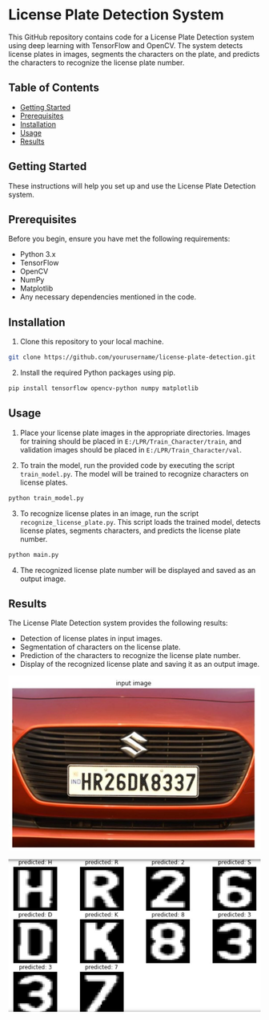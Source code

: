 # License Plate Detection System

This GitHub repository contains code for a License Plate Detection system using deep learning with TensorFlow and OpenCV. The system detects license plates in images, segments the characters on the plate, and predicts the characters to recognize the license plate number.

## Table of Contents

- [Getting Started](#getting-started)
- [Prerequisites](#prerequisites)
- [Installation](#installation)
- [Usage](#usage)
- [Results](#results)

## Getting Started

These instructions will help you set up and use the License Plate Detection system.

## Prerequisites

Before you begin, ensure you have met the following requirements:

- Python 3.x
- TensorFlow
- OpenCV
- NumPy
- Matplotlib
- Any necessary dependencies mentioned in the code.

## Installation

1. Clone this repository to your local machine.

```bash
git clone https://github.com/yourusername/license-plate-detection.git
```

2. Install the required Python packages using pip.

```bash
pip install tensorflow opencv-python numpy matplotlib
```

## Usage

1. Place your license plate images in the appropriate directories. Images for training should be placed in `E:/LPR/Train_Character/train`, and validation images should be placed in `E:/LPR/Train_Character/val`.

2. To train the model, run the provided code by executing the script `train_model.py`. The model will be trained to recognize characters on license plates.

```bash
python train_model.py
```

3. To recognize license plates in an image, run the script `recognize_license_plate.py`. This script loads the trained model, detects license plates, segments characters, and predicts the license plate number.

```bash
python main.py
```

4. The recognized license plate number will be displayed and saved as an output image.

## Results

The License Plate Detection system provides the following results:

- Detection of license plates in input images.
- Segmentation of characters on the license plate.
- Prediction of the characters to recognize the license plate number.
- Display of the recognized license plate and saving it as an output image.

![Input Image](input_image.png)

![Output Image](output_image.png)

